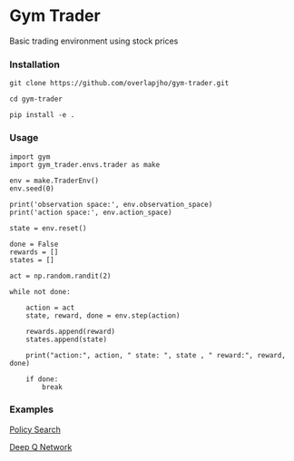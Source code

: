 # Gym Trader
Basic trading environment using stock prices

### Installation
`git clone https://github.com/overlapjho/gym-trader.git`

`cd gym-trader`

`pip install -e .`

### Usage

    import gym
    import gym_trader.envs.trader as make

    env = make.TraderEnv()
    env.seed(0)

    print('observation space:', env.observation_space)
    print('action space:', env.action_space)

    state = env.reset()

    done = False
    rewards = []
    states = []

    act = np.random.randit(2)

    while not done:

        action = act
        state, reward, done = env.step(action)

        rewards.append(reward)
        states.append(state)

        print("action:", action, " state: ", state , " reward:", reward, done)
    
        if done:
            break

### Examples
[Policy Search](/examples/policy_search.ipynb)

[Deep Q Network](examples/DQN.ipynb)

    
